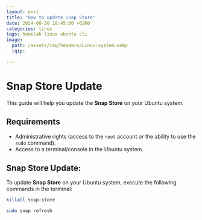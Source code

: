 ```yaml
---
layout: post
title: "How to update Snap Store"
date: 2024-08-30 18:45:00 +0200
categories: linux
tags: homelab linux ubuntu cli
image:
  path: /assets/img/headers/Linux-system.webp
  lqip: 

---
```


# Snap Store Update

This guide will help you update the **Snap Store** on your Ubuntu system.


## Requirements

- Administrative rights (access to the `root` account or the ability to use the `sudo` command).
- Access to a terminal/console in the Ubuntu system.

## Snap Store Update:

To update **Snap Store** on your Ubuntu system, execute the following commands in the terminal:

```bash
killall snap-store
```

```bash
sudo snap refresh
```